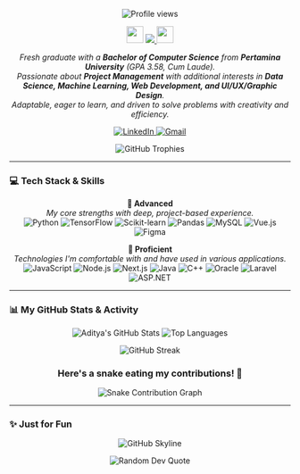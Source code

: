 <div align="center">
  <p>
    <img src="https://komarev.com/ghpvc/?username=adityavhlvy&style=flat&color=blueviolet" alt="Profile views"/>
  </p>
  
  <img src="https://media.tenor.com/BuSEbkm9aAIAAAAi/hi-otag.gif" width="30" height="30"/>
  <a href="https://git.io/typing-svg">
    <img src="https://readme-typing-svg.herokuapp.com/?lines=Hello,+I'm+Aditya+Vahlevy+Nugraha;Fresh+Computer+Science+Graduate;Data+Science+%26+ML+Enthusiast;Full-Stack+Web+Developer&center=true&size=22">
  </a>
  <img src="https://media.tenor.com/bvXwJ4I19ZQAAAAi/cat-cat-meme.gif" width="30" height="30"/>
</div>

<p align="center">
  <em>
    Fresh graduate with a <b>Bachelor of Computer Science</b> from <b>Pertamina University</b> (GPA 3.58, Cum Laude).<br>
    Passionate about <b>Project Management</b> with additional interests in <b>Data Science, Machine Learning, Web Development, and UI/UX/Graphic Design</b>.<br>
    Adaptable, eager to learn, and driven to solve problems with creativity and efficiency.
  </em> 
</p>

<p align="center">
  <a href="https://linkedin.com/in/adityavahlevynugraha/" target="_blank">
    <img src="https://img.shields.io/badge/LinkedIn-0077B5?style=for-the-badge&logo=linkedin&logoColor=white" alt="LinkedIn">
  </a>
  <a href="mailto:adityavahlevy1003@gmail.com" target="_blank">
    <img src="https://img.shields.io/badge/Gmail-D14836?style=for-the-badge&logo=gmail&logoColor=white" alt="Gmail">
  </a>
</p>

<!-- <p align="center">
  <img src="https://github-readme-stats.vercel.app/api/wakatime?username=adityavhlvy&layout=compact&theme=tokyonight" alt="WakaTime Stats" />
</p> -->

<p align="center">
  <img src="https://github-profile-trophy.vercel.app/?username=adityavhlvy&theme=tokyonight&row=1&column=7" alt="GitHub Trophies"/>
</p>

---

### 💻 Tech Stack & Skills

<p align="center">
  <strong>🚀 Advanced</strong><br>
  <em>My core strengths with deep, project-based experience.</em><br>
  <img src="https://img.shields.io/badge/Python-3776AB?style=for-the-badge&logo=python&logoColor=white" alt="Python">
  <img src="https://img.shields.io/badge/TensorFlow-FF6F00?style=for-the-badge&logo=tensorflow&logoColor=white" alt="TensorFlow">
  <img src="https://img.shields.io/badge/Scikit--learn-F7931E?style=for-the-badge&logo=scikit-learn&logoColor=white" alt="Scikit-learn">
  <img src="https://img.shields.io/badge/Pandas-150458?style=for-the-badge&logo=pandas&logoColor=white" alt="Pandas">
  <img src="https://img.shields.io/badge/MySQL-4479A1?style=for-the-badge&logo=mysql&logoColor=white" alt="MySQL">
  <img src="https://img.shields.io/badge/Vue.js-35495E?style=for-the-badge&logo=vuedotjs&logoColor=4FC08D" alt="Vue.js">
  <img src="https://img.shields.io/badge/Figma-F24E1E?style=for-the-badge&logo=figma&logoColor=white" alt="Figma">
</p>

<p align="center">
  <strong>🔧 Proficient</strong><br>
  <em>Technologies I'm comfortable with and have used in various applications.</em><br>
  <img src="https://img.shields.io/badge/JavaScript-F7DF1E?style=for-the-badge&logo=javascript&logoColor=black" alt="JavaScript">
  <img src="https://img.shields.io/badge/Node.js-339933?style=for-the-badge&logo=nodedotjs&logoColor=white" alt="Node.js">
  <img src="https://img.shields.io/badge/Next.js-000000?style=for-the-badge&logo=nextdotjs&logoColor=white" alt="Next.js">
  <img src="https://img.shields.io/badge/Java-ED8B00?style=for-the-badge&logo=openjdk&logoColor=white" alt="Java">
  <img src="https://img.shields.io/badge/C++-00599C?style=for-the-badge&logo=c%2B%2B&logoColor=white" alt="C++">
  <img src="https://img.shields.io/badge/Oracle-F80000?style=for-the-badge&logo=oracle&logoColor=white" alt="Oracle">
  <img src="https://img.shields.io/badge/Laravel-FF2D20?style=for-the-badge&logo=laravel&logoColor=white" alt="Laravel">
  <img src="https://img.shields.io/badge/ASP.NET-512BD4?style=for-the-badge&logo=dotnet&logoColor=white" alt="ASP.NET">
</p>

---

### 📊 My GitHub Stats & Activity

<p align="center">
  <img src="https://github-readme-stats.vercel.app/api?username=adityavhlvy&show_icons=true&theme=tokyonight&hide_border=true&include_all_commits=true&count_private=true" alt="Aditya's GitHub Stats" />
  <img src="https://github-readme-stats.vercel.app/api/top-langs/?username=adityavhlvy&layout=compact&theme=tokyonight&hide_border=true" alt="Top Languages" />
</p>

<p align="center">
  <img src="https://github-readme-streak-stats.herokuapp.com/?user=adityavhlvy&theme=tokyonight&hide_border=true" alt="GitHub Streak" />
</p>

<div align="center">
  <h3>Here's a snake eating my contributions! 🐍</h3>
  <img src="https://github.com/adityavhlvy/adityavhlvy/blob/output/github-contribution-grid-snake.svg" alt="Snake Contribution Graph">
</div>

---

### ✨ Just for Fun

<p align="center">
  <img src="https://github-profile-3d-contrib.vercel.app/api?username=adityavhlvy&theme=tokyonight" alt="GitHub Skyline">
</p>

<p align="center">
  <img src="https://quotes-github-readme.vercel.app/api?type=horizontal&theme=tokyonight" alt="Random Dev Quote">
</p>